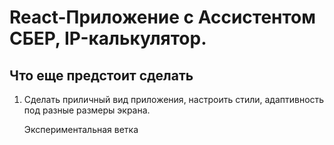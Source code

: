 # React-Приложение с  Ассистентом СБЕР, IP-калькулятор.

## Что еще предстоит сделать

1. Сделать приличный вид приложения, настроить стили, адаптивность под разные размеры экрана.
   
   Экспериментальная ветка